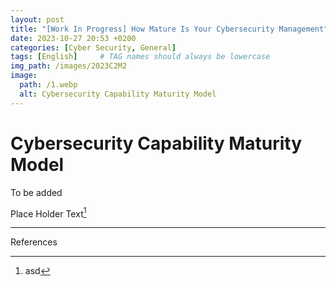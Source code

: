```yaml
---
layout: post
title: "[Work In Progress] How Mature Is Your Cybersecurity Management"
date: 2023-10-27 20:53 +0200
categories: [Cyber Security, General]
tags: [English]     # TAG names should always be lowercase
img_path: /images/2023C2M2
image:
  path: /1.webp
  alt: Cybersecurity Capability Maturity Model
---
```


# Cybersecurity Capability Maturity Model

To be added

Place Holder Text[^1]

---
References

[^1]: asd
